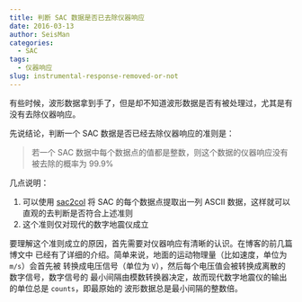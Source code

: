```yaml
---
title: 判断 SAC 数据是否已去除仪器响应
date: 2016-03-13
author: SeisMan
categories:
  - SAC
tags:
  - 仪器响应
slug: instrumental-response-removed-or-not
---
```


有些时候，波形数据拿到手了，但是却不知道波形数据是否有被处理过，尤其是有没有去除仪器响应。

先说结论，判断一个 SAC 数据是否已经去除仪器响应的准则是：

> 若一个 SAC 数据中每个数据点的值都是整数，则这个数据的仪器响应没有被去除的概率为 99.9%

<!--more-->

几点说明：

1.  可以使用 [sac2col](https://github.com/seisman/sac_tools)
    将 SAC 的每个数据点提取出一列 ASCII 数据，这样就可以直观的去判断是否符合上述准则
2.  这个准则仅对现代的数字地震仪成立

要理解这个准则成立的原因，首先需要对仪器响应有清晰的认识。在博客的前几篇博文中
已经有了详细的介绍。简单来说，地面的运动物理量（比如速度，单位为 `m/s`）会首先被
转换成电压信号（单位为 `V`），然后每个电压值会被转换成离散的数字信号，数字信号的
最小间隔由模数转换器决定，故而现代数字地震仪的输出的单位总是 `counts`，即最原始的
波形数据总是最小间隔的整数倍。
